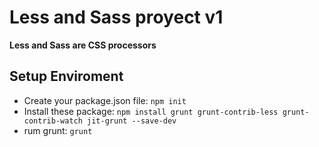 # Less and Sass proyect v1
<strong>Less and Sass are CSS processors</strong>

## Setup Enviroment

* Create your package.json file: `npm init`
* Install these package: `npm install grunt grunt-contrib-less grunt-contrib-watch jit-grunt --save-dev`
* rum grunt: `grunt`